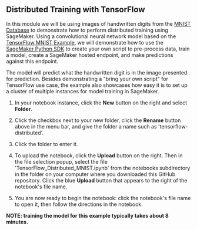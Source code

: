 ## Distributed Training with TensorFlow 


In this module we will be using images of handwritten digits from the [MNIST Database](http://yann.lecun.com/exdb/mnist/) to demonstrate how to perform distributed training using SageMaker. Using a convolutional neural network model based on the [TensorFlow MNIST Example](https://github.com/tensorflow/models/tree/master/official/mnist), we will demonstrate how to use the [SageMaker Python SDK](https://github.com/aws/sagemaker-python-sdk) to create your own script to pre-process data, train a model, create a SageMaker hosted endpoint, and make predictions against this endpoint. 

The model will predict what the handwritten digit is in the image presented for prediction. Besides demonstrating a "bring your own script" for TensorFlow use case, the example also showcases how easy it is to set up a cluster of multiple instances for model training in SageMaker.

1. In your notebook instance, click the **New** button on the right and select **Folder**.

2. Click the checkbox next to your new folder, click the **Rename** button above in the menu bar, and give the folder a name such as 'tensorflow-distributed'.

3. Click the folder to enter it.

4. To upload the notebook, click the **Upload** button on the right. Then in the file selection popup, select the file 'TensorFlow_Distributed_MNIST.ipynb' from the notebooks subdirectory in the folder on your computer where you downloaded this GitHub repository. Click the blue **Upload** button that appears to the right of the notebook's file name.

5. You are now ready to begin the notebook:  click the notebook's file name to open it, then follow the directions in the notebook.


<p><strong>NOTE:  training the model for this example typically takes about 8 minutes.</strong></p>

